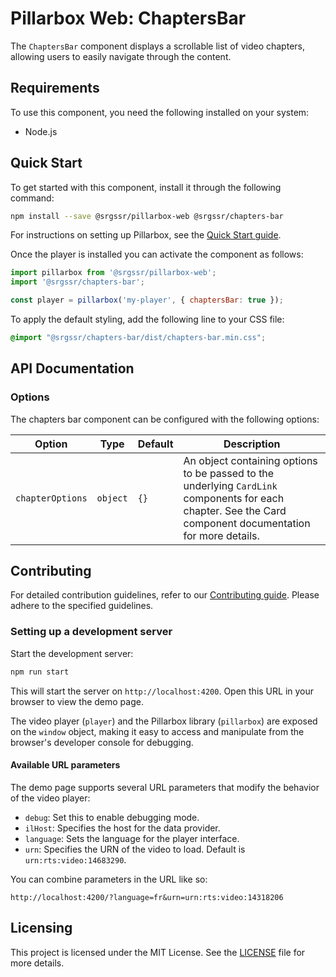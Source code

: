 # Pillarbox Web: ChaptersBar

The `ChaptersBar` component displays a scrollable list of video chapters, allowing users to easily navigate through the content.

## Requirements

To use this component, you need the following installed on your system:

- Node.js

## Quick Start

To get started with this component, install it through the following command:

```bash
npm install --save @srgssr/pillarbox-web @srgssr/chapters-bar
```

For instructions on setting up Pillarbox, see
the [Quick Start guide](https://github.com/SRGSSR/pillarbox-web#quick-start).

Once the player is installed you can activate the component as follows:

```javascript
import pillarbox from '@srgssr/pillarbox-web';
import '@srgssr/chapters-bar';

const player = pillarbox('my-player', { chaptersBar: true });
```

To apply the default styling, add the following line to your CSS file:

```css
@import "@srgssr/chapters-bar/dist/chapters-bar.min.css";
```

## API Documentation

### Options

The chapters bar component can be configured with the following options:

| Option           | Type     | Default | Description                                                                                                |
| ---------------- | -------- | ------- | ---------------------------------------------------------------------------------------------------------- |
| `chapterOptions` | `object` | `{}`    | An object containing options to be passed to the underlying `CardLink` components for each chapter. See the Card component documentation for more details. |

## Contributing

For detailed contribution guidelines, refer to our [Contributing guide][contributing-guide].
Please adhere to the specified guidelines.

### Setting up a development server

Start the development server:

```bash
npm run start
```

This will start the server on `http://localhost:4200`. Open this URL in your browser to view the
demo page.

The video player (`player`) and the Pillarbox library (`pillarbox`) are exposed on the `window`
object, making it easy to access and manipulate from the browser's developer console for debugging.

#### Available URL parameters

The demo page supports several URL parameters that modify the behavior of the video player:

- `debug`: Set this to enable debugging mode.
- `ilHost`: Specifies the host for the data provider.
- `language`: Sets the language for the player interface.
- `urn`: Specifies the URN of the video to load. Default is `urn:rts:video:14683290`.

You can combine parameters in the URL like so:

```plaintext
http://localhost:4200/?language=fr&urn=urn:rts:video:14318206
```

## Licensing

This project is licensed under the MIT License. See the [LICENSE](./LICENSE) file for more
details.

[contributing-guide]: https://github.com/SRGSSR/pillarbox-web-suite/blob/main/docs/README.md#contributing
